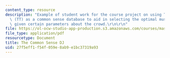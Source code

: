 ```yaml
---
content_type: resource
description: "Example of student work for the course project on using ThoughtTreasure\
  \ (TT) as a common sense database to aid in selecting the optimal music for a crowd\
  \ given certain parameters about the crowd.\r\n\r\n"
file: https://ol-ocw-studio-app-production.s3.amazonaws.com/courses/mas-964-common-sense-reasoning-for-interactive-applications-fall-2002/27f5eff1f54f059e8ab9e1bc37319a93_proj_file1.pdf
file_type: application/pdf
resourcetype: Document
title: The Common Sense DJ
uid: 27f5eff1-f54f-059e-8ab9-e1bc37319a93
---
```

